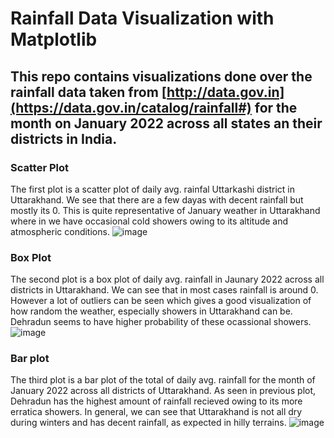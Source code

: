 # Rainfall Data Visualization with Matplotlib

## This repo contains visualizations done over the rainfall data taken from [http://data.gov.in](https://data.gov.in/catalog/rainfall#) for the month on January 2022 across all states an their districts in India.

### Scatter Plot
The first plot is a scatter plot of daily avg. rainfal Uttarkashi district in Uttarakhand.
We see that there are a few dayas with decent rainfall but mostly its 0. 
This is quite representative of January weather in Uttarakhand where in we have occasional cold showers owing to its altitude and atmospheric conditions.
![image](https://user-images.githubusercontent.com/91468447/190817699-9f602426-772f-4ab3-800f-a3d00b7a14ae.png)

### Box Plot
The second plot is a box plot of daily avg. rainfall in Jaunary 2022 across all districts in Uttarakhand.
We can see that in most cases rainfall is around 0.
However a lot of outliers can be seen which gives a good visualization of how random the weather, especially showers in Uttarakhand can be.
Dehradun seems to have higher probability of these ocassional showers.
![image](https://user-images.githubusercontent.com/91468447/190822866-5f4747c4-1369-43a0-94ac-9a8c8badc4e5.png)

### Bar plot
The third plot is a bar plot of the total of daily avg. rainfall for the month of January 2022 across all districts of Uttarakhand.
As seen in previous plot, Dehradun has the highest amount of rainfall recieved owing to its more erratica showers.
In general, we can see that Uttarakhand is not all dry during winters and has decent rainfall, as expected in hilly terrains.
![image](https://user-images.githubusercontent.com/91468447/190824749-1d89b79f-1b81-4e32-8a23-d27ca97a8b35.png)
